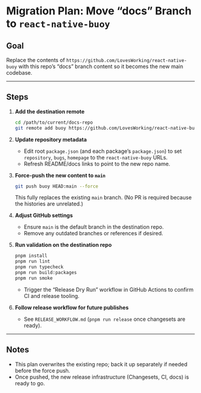 # Migration Plan: Move “docs” Branch to `react-native-buoy`

## Goal
Replace the contents of `https://github.com/LovesWorking/react-native-buoy` with this repo’s “docs” branch content so it becomes the new main codebase.

---

## Steps

1. **Add the destination remote**
   ```bash
   cd /path/to/current/docs-repo
   git remote add buoy https://github.com/LovesWorking/react-native-buoy.git
   ```

2. **Update repository metadata**
   - Edit root `package.json` (and each package’s `package.json`) to set `repository`, `bugs`, `homepage` to the `react-native-buoy` URLs.
   - Refresh README/docs links to point to the new repo name.

3. **Force-push the new content to `main`**
   ```bash
   git push buoy HEAD:main --force
   ```
   This fully replaces the existing `main` branch. (No PR is required because the histories are unrelated.)

4. **Adjust GitHub settings**
   - Ensure `main` is the default branch in the destination repo.
   - Remove any outdated branches or references if desired.

5. **Run validation on the destination repo**
   ```bash
   pnpm install
   pnpm run lint
   pnpm run typecheck
   pnpm run build:packages
   pnpm run smoke
   ```
   - Trigger the “Release Dry Run” workflow in GitHub Actions to confirm CI and release tooling.

6. **Follow release workflow for future publishes**
   - See `RELEASE_WORKFLOW.md` (`pnpm run release` once changesets are ready).

---

## Notes
- This plan overwrites the existing repo; back it up separately if needed before the force push.
- Once pushed, the new release infrastructure (Changesets, CI, docs) is ready to go.
